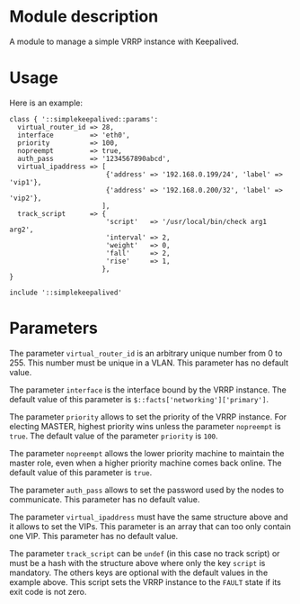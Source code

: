 # Module description

A module to manage a simple VRRP instance with Keepalived.




# Usage

Here is an example:

```puppet
class { '::simplekeepalived::params':
  virtual_router_id => 28,
  interface         => 'eth0',
  priority          => 100,
  nopreempt         => true,
  auth_pass         => '1234567890abcd',
  virtual_ipaddress => [
                        {'address' => '192.168.0.199/24', 'label' => 'vip1'},
                        {'address' => '192.168.0.200/32', 'label' => 'vip2'},
                       ],
  track_script      => {
                        'script'   => '/usr/local/bin/check arg1 arg2',
                        'interval' => 2,
                        'weight'   => 0,
                        'fall'     => 2,
                        'rise'     => 1,
                       },
}

include '::simplekeepalived'
```




# Parameters

The parameter `virtual_router_id` is an arbitrary unique
number from 0 to 255. This number must be unique in a VLAN.
This parameter has no default value.

The parameter `interface` is the interface bound by the VRRP
instance. The default value of this parameter is
`$::facts['networking']['primary']`.

The parameter `priority` allows to set the priority of the
VRRP instance. For electing MASTER, highest priority wins
unless the parameter `nopreempt` is `true`. The default
value of the parameter `priority` is `100`.

The parameter `nopreempt` allows the lower priority machine
to maintain the master role, even when a higher priority
machine comes back online. The default value of this
parameter is `true`.

The parameter `auth_pass` allows to set the password used by
the nodes to communicate. This parameter has no default
value.

The parameter `virtual_ipaddress` must have the same
structure above and it allows to set the VIPs. This parameter
is an array that can too only contain one VIP. This parameter
has no default value.

The parameter `track_script` can be `undef` (in this case no
track script) or must be a hash with the structure above
where only the key `script` is mandatory. The others keys
are optional with the default values in the example above.
This script sets the VRRP instance to the `FAULT` state if
its exit code is not zero.



